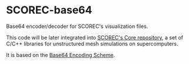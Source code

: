 # SCOREC-base64
Base64 encoder/decoder for SCOREC's visualization files. 

This code will be later integrated into [SCOREC's Core repository](https://github.com/SCOREC/core), a set of C/C++ libraries for unstructured mesh simulations on supercomputers.

It is based on the [Base64 Encoding Scheme](https://en.wikipedia.org/wiki/Base64).
